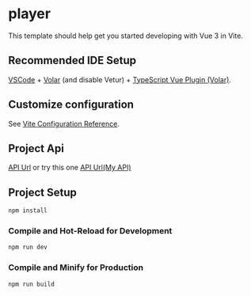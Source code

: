 # player

This template should help get you started developing with Vue 3 in Vite.

## Recommended IDE Setup

[VSCode](https://code.visualstudio.com/) + [Volar](https://marketplace.visualstudio.com/items?itemName=Vue.volar) (and disable Vetur) + [TypeScript Vue Plugin (Volar)](https://marketplace.visualstudio.com/items?itemName=Vue.vscode-typescript-vue-plugin).

## Customize configuration

See [Vite Configuration Reference](https://vitejs.dev/config/).

## Project Api
[API Url](https://62dd8310ccdf9f7ec2c91b1b.mockapi.io/api/masterin-alpine-js-demo) or try this one [API Url(My API)](https://665c19f33e4ac90a04d8a940.mockapi.io/api/v1/course)

## Project Setup

```sh
npm install
```

### Compile and Hot-Reload for Development

```sh
npm run dev
```

### Compile and Minify for Production

```sh
npm run build
```
